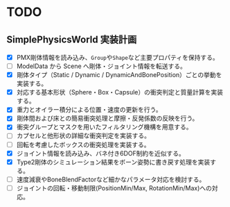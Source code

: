 # TODO

## SimplePhysicsWorld 実装計画
- [x] PMX剛体情報を読み込み、`Group`や`Shape`など主要プロパティを保持する。
- [ ] ModelData から Scene へ剛体・ジョイント情報を転送する。
- [x] 剛体タイプ（Static / Dynamic / DynamicAndBonePosition）ごとの挙動を実装する。
- [x] 対応する基本形状（Sphere・Box・Capsule）の衝突判定と質量計算を実装する。
- [x] 重力とオイラー積分による位置・速度の更新を行う。
- [x] 剛体間および床との簡易衝突処理と摩擦・反発係数の反映を行う。
- [x] 衝突グループとマスクを用いたフィルタリング機構を用意する。
- [ ] カプセルと他形状の詳細な衝突判定を実装する。
- [ ] 回転を考慮したボックスの衝突処理を実装する。
- [x] ジョイント情報を読み込み、バネ付き6DOF制約を近似する。
- [x] Type2剛体のシミュレーション結果をボーン姿勢に書き戻す処理を実装する。
- [ ] 速度減衰やBoneBlendFactorなど細かなパラメータ対応を検討する。
- [ ] ジョイントの回転・移動制限(PositionMin/Max, RotationMin/Max)への対応。
